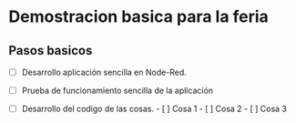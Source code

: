 # Demostracion basica para la feria

## Pasos basicos

- [ ] Desarrollo aplicación sencilla en Node-Red.
- [ ] Prueba de funcionamiento sencilla de la aplicación
- [ ] Desarrollo del codigo de las cosas.
      - [ ] Cosa 1
      - [ ] Cosa 2
      - [ ] Cosa 3

